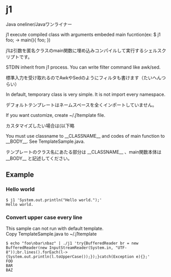 # j1

Java oneliner/Javaワンライナー

j1 execute compiled class with arguments embeded main fucntion(ex: $ j1 foo; -> main(){ foo; })

j1は引数を匿名クラスのmain関数に埋め込みコンパイルして実行するシェルスクリプトです。

STDIN inherit from j1 process.
You can write filter command like awk/sed.

標準入力を受け取れるのでAwkやSedのようにフィルタも書けます（たいへんつらい）

In default, temporary class is very simple. It is not import every namespace.

デフォルトテンプレートはネームスペースを全くインポートしていません。

If you want customize, create ~/.j1template file.

カスタマイズしたい場合は(以下略

You must use classname to \_\_CLASSNAME\_\_ and codes of main function to \_\_BODY\_\_.
See TemplateSample.java.

テンプレートのクラス名にあたる部分は \_\_CLASSNAME\_\_ 、main関数本体は \_\_BODY\_\_ と記述してください。

## Example

### Hello world

```
$ j1 'System.out.println("Hello world.");'
Hello world.
```

### Convert upper case every line

This sample can not run with default template. \
Copy TemplateSample.java to ~/.j1template

```
$ echo "foo\nbar\nbaz" | ./j1 'try{BufferedReader br = new BufferedReader(new InputStreamReader(System.in, "UTF-8"));br.lines().forEach(l->{System.out.println(l.toUpperCase());});}catch(Exception e){};'
FOO
BAR
BAZ
```
